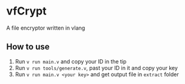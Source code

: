 # vfCrypt

A file encryptor written in vlang

## How to use
1. Run `v run main.v` and copy your ID in the tip
2. Run `v run tools/generate.v`, past your ID in it and copy your key
3. Run `v run main.v <your key>` and get output file in `extract` folder

